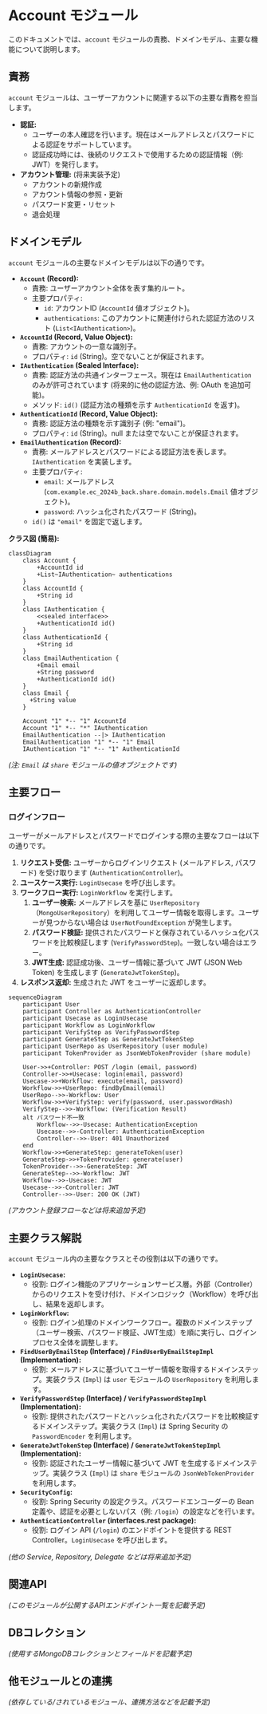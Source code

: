 # Account モジュール

このドキュメントでは、`account` モジュールの責務、ドメインモデル、主要な機能について説明します。

## 責務

`account` モジュールは、ユーザーアカウントに関連する以下の主要な責務を担当します。

*   **認証:**
    *   ユーザーの本人確認を行います。現在はメールアドレスとパスワードによる認証をサポートしています。
    *   認証成功時には、後続のリクエストで使用するための認証情報（例: JWT）を発行します。
*   **アカウント管理:** (将来実装予定)
    *   アカウントの新規作成
    *   アカウント情報の参照・更新
    *   パスワード変更・リセット
    *   退会処理

## ドメインモデル

`account` モジュールの主要なドメインモデルは以下の通りです。

*   **`Account` (Record):**
    *   責務: ユーザーアカウント全体を表す集約ルート。
    *   主要プロパティ:
        *   `id`: アカウントID (`AccountId` 値オブジェクト)。
        *   `authentications`: このアカウントに関連付けられた認証方法のリスト (`List<IAuthentication>`)。
*   **`AccountId` (Record, Value Object):**
    *   責務: アカウントの一意な識別子。
    *   プロパティ: `id` (String)。空でないことが保証されます。
*   **`IAuthentication` (Sealed Interface):**
    *   責務: 認証方法の共通インターフェース。現在は `EmailAuthentication` のみが許可されています (将来的に他の認証方法、例: OAuth を追加可能)。
    *   メソッド: `id()` (認証方法の種類を示す `AuthenticationId` を返す)。
*   **`AuthenticationId` (Record, Value Object):**
    *   責務: 認証方法の種類を示す識別子 (例: "email")。
    *   プロパティ: `id` (String)。null または空でないことが保証されます。
*   **`EmailAuthentication` (Record):**
    *   責務: メールアドレスとパスワードによる認証方法を表します。`IAuthentication` を実装します。
    *   主要プロパティ:
        *   `email`: メールアドレス (`com.example.ec_2024b_back.share.domain.models.Email` 値オブジェクト)。
        *   `password`: ハッシュ化されたパスワード (String)。
    *   `id()` は `"email"` を固定で返します。

**クラス図 (簡易):**

```mermaid
classDiagram
    class Account {
        +AccountId id
        +List~IAuthentication~ authentications
    }
    class AccountId {
        +String id
    }
    class IAuthentication {
        <<sealed interface>>
        +AuthenticationId id()
    }
    class AuthenticationId {
        +String id
    }
    class EmailAuthentication {
        +Email email
        +String password
        +AuthenticationId id()
    }
    class Email {
      +String value
    }

    Account "1" *-- "1" AccountId
    Account "1" *-- "*" IAuthentication
    EmailAuthentication --|> IAuthentication
    EmailAuthentication "1" *-- "1" Email
    IAuthentication "1" *-- "1" AuthenticationId

```
*(注: `Email` は `share` モジュールの値オブジェクトです)*

## 主要フロー

### ログインフロー

ユーザーがメールアドレスとパスワードでログインする際の主要なフローは以下の通りです。

1.  **リクエスト受信:** ユーザーからログインリクエスト (メールアドレス, パスワード) を受け取ります (`AuthenticationController`)。
2.  **ユースケース実行:** `LoginUsecase` を呼び出します。
3.  **ワークフロー実行:** `LoginWorkflow` を実行します。
    1.  **ユーザー検索:** メールアドレスを基に `UserRepository` （`MongoUserRepository`）を利用してユーザー情報を取得します。ユーザーが見つからない場合は `UserNotFoundException` が発生します。
    2.  **パスワード検証:** 提供されたパスワードと保存されているハッシュ化パスワードを比較検証します (`VerifyPasswordStep`)。一致しない場合はエラー。
    3.  **JWT生成:** 認証成功後、ユーザー情報に基づいて JWT (JSON Web Token) を生成します (`GenerateJwtTokenStep`)。
4.  **レスポンス返却:** 生成された JWT をユーザーに返却します。

```mermaid
sequenceDiagram
    participant User
    participant Controller as AuthenticationController
    participant Usecase as LoginUsecase
    participant Workflow as LoginWorkflow
    participant VerifyStep as VerifyPasswordStep
    participant GenerateStep as GenerateJwtTokenStep
    participant UserRepo as UserRepository (user module)
    participant TokenProvider as JsonWebTokenProvider (share module)

    User->>+Controller: POST /login (email, password)
    Controller->>+Usecase: login(email, password)
    Usecase->>+Workflow: execute(email, password)
    Workflow->>+UserRepo: findByEmail(email)
    UserRepo-->>-Workflow: User
    Workflow->>+VerifyStep: verify(password, user.passwordHash)
    VerifyStep-->>-Workflow: (Verification Result)
    alt パスワード不一致
        Workflow-->>-Usecase: AuthenticationException
        Usecase-->>-Controller: AuthenticationException
        Controller-->>-User: 401 Unauthorized
    end
    Workflow->>+GenerateStep: generateToken(user)
    GenerateStep->>+TokenProvider: generate(user)
    TokenProvider-->>-GenerateStep: JWT
    GenerateStep-->>-Workflow: JWT
    Workflow-->>-Usecase: JWT
    Usecase-->>-Controller: JWT
    Controller-->>-User: 200 OK (JWT)

```

*(アカウント登録フローなどは将来追加予定)*

## 主要クラス解説

`account` モジュール内の主要なクラスとその役割は以下の通りです。

*   **`LoginUsecase`:**
    *   役割: ログイン機能のアプリケーションサービス層。外部（Controller）からのリクエストを受け付け、ドメインロジック（Workflow）を呼び出し、結果を返却します。
*   **`LoginWorkflow`:**
    *   役割: ログイン処理のドメインワークフロー。複数のドメインステップ（ユーザー検索、パスワード検証、JWT生成）を順に実行し、ログインプロセス全体を調整します。
*   **`FindUserByEmailStep` (Interface) / `FindUserByEmailStepImpl` (Implementation):**
    *   役割: メールアドレスに基づいてユーザー情報を取得するドメインステップ。実装クラス (`Impl`) は `user` モジュールの `UserRepository` を利用します。
*   **`VerifyPasswordStep` (Interface) / `VerifyPasswordStepImpl` (Implementation):**
    *   役割: 提供されたパスワードとハッシュ化されたパスワードを比較検証するドメインステップ。実装クラス (`Impl`) は Spring Security の `PasswordEncoder` を利用します。
*   **`GenerateJwtTokenStep` (Interface) / `GenerateJwtTokenStepImpl` (Implementation):**
    *   役割: 認証されたユーザー情報に基づいて JWT を生成するドメインステップ。実装クラス (`Impl`) は `share` モジュールの `JsonWebTokenProvider` を利用します。
*   **`SecurityConfig`:**
    *   役割: Spring Security の設定クラス。パスワードエンコーダーの Bean 定義や、認証を必要としないパス（例: `/login`）の設定などを行います。
*   **`AuthenticationController` (interfaces.rest package):**
    *   役割: ログイン API (`/login`) のエンドポイントを提供する REST Controller。`LoginUsecase` を呼び出します。

*(他の Service, Repository, Delegate などは将来追加予定)*

## 関連API

*(このモジュールが公開するAPIエンドポイント一覧を記載予定)*

## DBコレクション

*(使用するMongoDBコレクションとフィールドを記載予定)*

## 他モジュールとの連携

*(依存している/されているモジュール、連携方法などを記載予定)*
